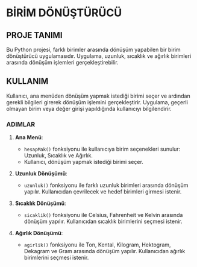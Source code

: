 # BİRİM DÖNÜŞTÜRÜCÜ 

## PROJE TANIMI
Bu Python projesi, farklı birimler arasında dönüşüm yapabilen bir birim dönüştürücü uygulamasıdır. Uygulama, uzunluk, sıcaklık ve ağırlık birimleri arasında dönüşüm işlemleri gerçekleştirebilir.

## KULLANIM
Kullanıcı, ana menüden dönüşüm yapmak istediği birimi seçer ve ardından gerekli bilgileri girerek dönüşüm işlemini gerçekleştirir. Uygulama, geçerli olmayan birim veya değer girişi yapıldığında kullanıcıyı bilgilendirir.

### ADIMLAR

1. **Ana Menü**:
   - `hesapMak()` fonksiyonu ile kullanıcıya birim seçenekleri sunulur: Uzunluk, Sıcaklık ve Ağırlık.
   - Kullanıcı, dönüşüm yapmak istediği birimi seçer.

2. **Uzunluk Dönüşümü**:
   - `uzunluk()` fonksiyonu ile farklı uzunluk birimleri arasında dönüşüm yapılır. Kullanıcıdan çevrilecek ve hedef birimleri girmesi istenir.

3. **Sıcaklık Dönüşümü**:
   - `sicaklik()` fonksiyonu ile Celsius, Fahrenheit ve Kelvin arasında dönüşüm yapılır. Kullanıcıdan sıcaklık birimlerini seçmesi istenir.

4. **Ağırlık Dönüşümü**:
   - `agirlik()` fonksiyonu ile Ton, Kental, Kilogram, Hektogram, Dekagram ve Gram arasında dönüşüm yapılır. Kullanıcıdan ağırlık birimlerini seçmesi istenir.

